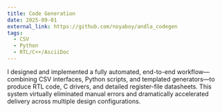 ```yaml
---
title: Code Generation
date: 2025-09-01
external_link: https://github.com/noyaboy/andla_codegen
tags:
  - CSV
  - Python
  - RTL/C++/AsciiDoc
---
```


I designed and implemented a fully automated, end-to-end workflow—combining CSV interfaces, Python scripts, and templated generators—to produce RTL code, C drivers, and detailed register-file datasheets. This system virtually eliminated manual errors and dramatically accelerated delivery across multiple design configurations.

<!--more-->
